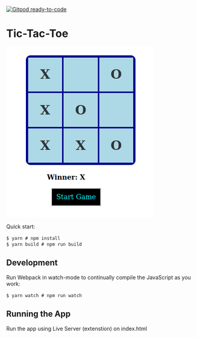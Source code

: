 [![Gitpod ready-to-code](https://img.shields.io/badge/Gitpod-ready--to--code-blue?logo=gitpod)](https://gitpod.io/#https://github.com/ShreyaDhir/Meme-Generator)
# Tic-Tac-Toe

![Tic-Tac-Toe App Proto](https://github.com/ShreyaDhir/Tic-Tac-Toe/blob/main/tictactoe.png?raw=true)

Quick start:

```
$ yarn # npm install
$ yarn build # npm run build
````

## Development

Run Webpack in watch-mode to continually compile the JavaScript as you work:

```
$ yarn watch # npm run watch
```

## Running the App
Run the app using Live Server (extenstion) on index.html
